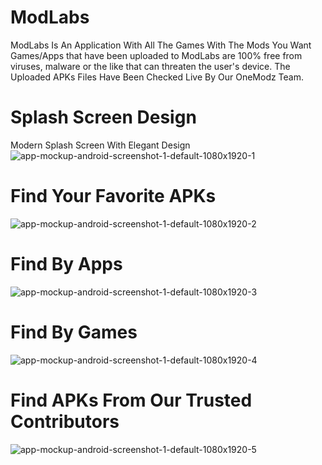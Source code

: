 # ModLabs
ModLabs Is An Application With All The Games With The Mods You Want
Games/Apps that have been uploaded to ModLabs are 100% free from viruses, malware or the like that can threaten the user's device.
The Uploaded APKs Files Have Been Checked Live By Our OneModz Team.

# Splash Screen Design
Modern Splash Screen With Elegant Design
![app-mockup-android-screenshot-1-default-1080x1920-1](https://user-images.githubusercontent.com/107134739/173307179-040606e3-7e63-4af3-9220-e72684ea36f2.png)
# Find Your Favorite APKs
![app-mockup-android-screenshot-1-default-1080x1920-2](https://user-images.githubusercontent.com/107134739/173307448-a10c0705-ecf5-4e0c-b43f-bfbfcaa2d990.png)
# Find By Apps
![app-mockup-android-screenshot-1-default-1080x1920-3](https://user-images.githubusercontent.com/107134739/173307644-99f2334b-7bf1-4854-938a-84eb07d08ba2.png)
# Find By Games
![app-mockup-android-screenshot-1-default-1080x1920-4](https://user-images.githubusercontent.com/107134739/173307730-7c91c35e-96c5-4f02-b432-e6f0e83781ee.png)
# Find APKs From Our Trusted Contributors
![app-mockup-android-screenshot-1-default-1080x1920-5](https://user-images.githubusercontent.com/107134739/173308445-f639992e-a986-4d87-83db-f72545c92494.png)
